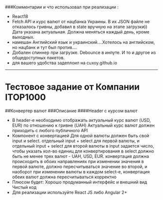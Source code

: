###Комментарии и что использовал при реализации :
-	React18
-	Fetch API и курс валют от нацбанка Украины.
		В их JSON файле не отказалось гривны, добавил в state вручную на этапе загрузки))
		Дата указана актуальная. Должна меняться каждый день, кроме выходных.
-	намешан Английский язык и украинский....Хотелось на английском, но нацбанк и тут был против....
-	Добален спиннер при загрузке. Debounce в инпуте. И то и другое из общедоступных пакетов.
-	для вашего удобства задеплоил на cuxoy.github.io 

--------------------------------------------------------------------------------------------------
# Тестовое задание от Компании ITOP1000

##Конвертер валют
###Описание
 ####Header с курсом валют
-	В header-е необходимо отображать актуальный курс валют (USD, EUR) по отношению к гривне (UAH)
Актуальный курс валют должен приходить с любого публичного API
-	Компонент с конвертацией
Для одной валюты должен быть свой input и select. 
отдельный input + select для первой валюты, и отдельный input + select для второй валюты
в input задается число, чтобы указать кол-во единиц для конвертирования
в select должно быть не менее трех валют - UAH, USD, EUR.
конвертация должна происходить в обоих направлениях 
при изменении значения в первой валюте, должно пересчитываться значение во второй, и наоборот
при изменении валюты в каждом select-е, конвертация обеих валют должна пересчитываться корректно
-	Плюсом будет:
Хорошо продуманный интерфейс и внешний вид
Чистый код
-	Для реализации используйте
React JS либо Angular 2+
